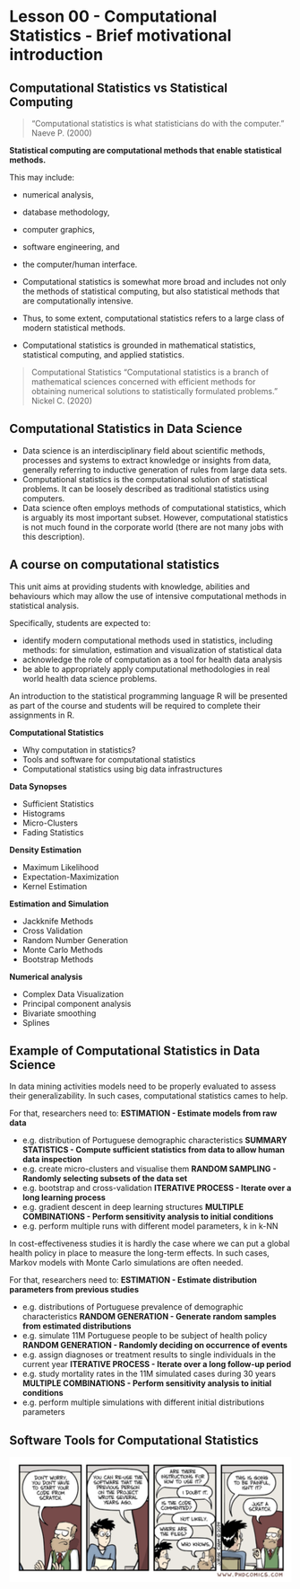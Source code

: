 # Lesson 00 - Computational Statistics - Brief motivational introduction


## Computational Statistics vs Statistical Computing

> “Computational statistics is what statisticians do with the computer.”
> Naeve P. (2000)

**Statistical computing are computational methods that enable statistical methods.**

This may include:
- numerical analysis,
- database methodology,
- computer graphics,
- software engineering, and
- the computer/human interface.

- Computational statistics is somewhat more broad and includes not only the methods of statistical computing, but also statistical methods that are computationally intensive.
- Thus, to some extent, computational statistics refers to a large class of modern statistical methods.
- Computational statistics is grounded in mathematical statistics, statistical computing, and applied statistics.

> Computational Statistics
> “Computational statistics is a branch of mathematical sciences concerned with efficient methods for obtaining numerical solutions to statistically formulated problems.”
> Nickel C. (2020)

## Computational Statistics in Data Science

- Data science is an interdisciplinary field about scientific methods, processes and systems to extract knowledge or insights from data, generally referring to inductive generation of rules from large data sets.
- Computational statistics is the computational solution of statistical problems. It can be loosely described as traditional statistics using computers.
- Data science often employs methods of computational statistics, which is arguably its most important subset. However, computational statistics is not much found in the corporate world (there are not many jobs with this description).

## A course on computational statistics

This unit aims at providing students with knowledge, abilities and behaviours which may allow the use of intensive computational methods in statistical analysis.

Specifically, students are expected to:
- identify modern computational methods used in statistics, including methods: for simulation, estimation and visualization of statistical data
- acknowledge the role of computation as a tool for health data analysis
- be able to appropriately apply computational methodologies in real world health data science problems.

An introduction to the statistical programming language R will be presented as part of the course and students will be required to complete their assignments in R.

**Computational Statistics**
- Why computation in statistics?
- Tools and software for computational statistics
- Computational statistics using big data infrastructures

**Data Synopses**
- Sufficient Statistics
- Histograms
- Micro-Clusters
- Fading Statistics

**Density Estimation**
- Maximum Likelihood
- Expectation-Maximization
- Kernel Estimation

**Estimation and Simulation**
- Jackknife Methods
- Cross Validation
- Random Number Generation
- Monte Carlo Methods
- Bootstrap Methods

**Numerical analysis**
- Complex Data Visualization
- Principal component analysis
- Bivariate smoothing
- Splines

## Example of Computational Statistics in Data Science

In data mining activities models need to be properly evaluated to assess their generalizability. In such cases, computational statistics cames to help.

For that, researchers need to:
**ESTIMATION - Estimate models from raw data**
- e.g. distribution of Portuguese demographic characteristics
**SUMMARY STATISTICS - Compute sufficient statistics from data to allow human data inspection**
- e.g. create micro-clusters and visualise them
**RANDOM SAMPLING - Randomly selecting subsets of the data set**
- e.g. bootstrap and cross-validation
**ITERATIVE PROCESS - Iterate over a long learning process**
- e.g. gradient descent in deep learning structures
**MULTIPLE COMBINATIONS - Perform sensitivity analysis to initial conditions**
- e.g. perform multiple runs with different model parameters, k in k-NN

In cost-effectiveness studies it is hardly the case where we can put a global health policy in place to measure the long-term effects. In such cases, Markov models with Monte Carlo simulations are often needed.

For that, researchers need to:
**ESTIMATION - Estimate distribution parameters from previous studies**
- e.g. distributions of Portuguese prevalence of demographic characteristics
**RANDOM GENERATION - Generate random samples from estimated distributions**
- e.g. simulate 11M Portuguese people to be subject of health policy
**RANDOM GENERATION - Randomly deciding on occurrence of events**
- e.g. assign diagnoses or treatment results to single individuals in the current year
**ITERATIVE PROCESS - Iterate over a long follow-up period**
- e.g. study mortality rates in the 11M simulated cases during 30 years
**MULTIPLE COMBINATIONS - Perform sensitivity analysis to initial conditions**
- e.g. perform multiple simulations with different initial distributions parameters

## Software Tools for Computational Statistics
![alt text](./_static/image_0.1.png)